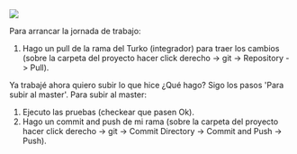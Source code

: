 <img src="https://s-media-cache-ak0.pinimg.com/736x/b9/94/e4/b994e4378507f5624aa90ae7778ded86.jpg">

Para arrancar la jornada de trabajo:
1. Hago un pull de la rama del Turko (integrador) para traer los cambios 
(sobre la carpeta del proyecto hacer click derecho -> git -> Repository -> Pull).

Ya trabajé ahora quiero subir lo que hice ¿Qué hago? Sigo los pasos 'Para subir al master'.
Para subir al master:
1. Ejecuto las pruebas (checkear que pasen Ok).
2. Hago un commit and push de mi rama 
(sobre la carpeta del proyecto hacer click derecho -> git -> Commit Directory -> Commit and Push -> Push).